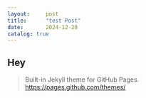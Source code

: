 ```yaml
---
layout:     post
title:      "test Post"
date:       2024-12-20
catalog: true
---
```


## Hey
>Built-in Jekyll theme for GitHub Pages.
>https://pages.github.com/themes/



